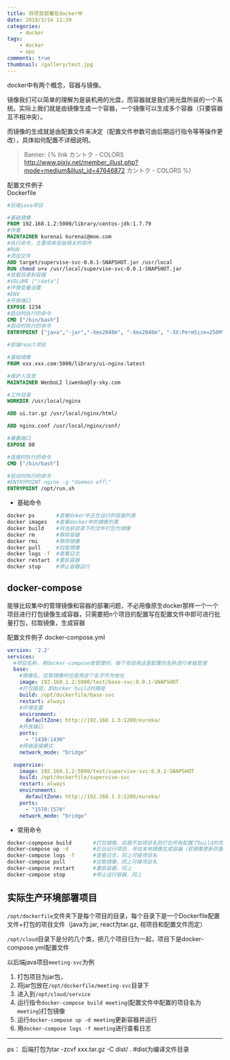 ```yaml
---
title: 将项目部署在docker中
date: 2019/3/14 11:39
categories: 
    - docker
tags: 
    - docker
    - ops
comments: true
thumbnail: /gallery/test.jpg
---
```

docker中有两个概念，容器与镜像。 

镜像我们可以简单的理解为是装机用的光盘，而容器就是我们用光盘所装的一个系统。实际上我们就是由镜像生成一个容器，一个镜像可以生成多个容器（只要容器互不相冲突）。

而镜像的生成就是由配置文件来决定（配置文件参数可由后期运行指令等等操作更改），具体如何配置不详细说明。
<!--more-->
> Banner: {% link カントク - COLORS http://www.pixiv.net/member_illust.php?mode=medium&illust_id=47646872 カントク - COLORS %}

配置文件例子  
Dockerfile
``` dockerfile
#后端java项目

#基础镜像
FROM 192.168.1.2:5000/library/centos-jdk:1.7.79
#作者
MAINTAINER kurenai kurenai@moe.com
#执行命令，主要用来安装相关的软件
#RUN 
#添加文件
ADD target/supervise-svc-0.0.1-SNAPSHOT.jar /usr/local
RUN chmod u+x /usr/local/supervise-svc-0.0.1-SNAPSHOT.jar
#挂载目录到容器
#VOLUME ["/data"]
#环境变量设置
#ENV 
#开放端口
EXPOSE 1234
#启动时执行的命令
CMD ["/bin/bash"]
#启动时执行的命令
ENTRYPOINT ["java","-jar","-Xms2048m", "-Xmx2048m", "-XX:PermSize=256M", "-XX:MaxPermSize=256M","/usr/local/supervise-svc-0.0.1-SNAPSHOT.jar"]
```

``` dockerfile
#前端react项目

#基础镜像
FROM xxx.xxx.com:5000/library/ui-nginx:latest

#维护人信息
MAINTAINER WenboLI liwenbo@ly-sky.com

#工作目录
WORKDIR /usr/local/nginx

ADD ui.tar.gz /usr/local/nginx/html/

ADD nginx.conf /usr/local/nginx/conf/

#暴露端口
EXPOSE 80

#连接时执行的命令
CMD ["/bin/bash"]

#启动时执行的命令
#ENTRYPOINT nginx -g "daemon off;"
ENTRYPOINT /opt/run.sh
```
- 基础命令

``` bash
docker ps       #查看doker中正在运行的容器列表
docker images   #查看docker中的镜像列表
docker build    #将当前目录下的文件打包为镜像
docker rm       #移除容器
docker rmi      #移除镜像
docker pull     #拉取镜像
docker logs -f  #查看日志
docker restart  #重启容器
docker stop     #停止容器运行
```

## docker-compose
能够比较集中的管理镜像和容器的部署问题，不必用像原生docker那样一个一个项目进行打包镜像生成容器，只需要把n个项目的配置写在配置文件中即可进行批量打包，拉取镜像，生成容器

配置文件例子
docker-compose.yml

``` yaml
version: '2.2'
services:
  #项目名称，用docker-compose做管理时，每个项目用这里配置的名称进行单独管理
  base:
    #镜像名，拉取镜像时也是用这个名字作为地址
    image: 192.168.1.2:5000/test/base-svc:0.0.1-SNAPSHOT 
    #打包路径，即docker build的路径
    build: /opt/dockerfile/base-svc
    restart: always
    #环境变量
    environment:
      defaultZone: http://192.168.1.3:1200/eureka/
    #开放端口
    ports: 
      - "1430:1430"
    #网络连接模式
    network_mode: "bridge"

  supervise:
    image: 192.168.1.2:5000/test/supervise-svc:0.0.1-SNAPSHOT
    build: /opt/dockerfile/supervise-svc
    restart: always
    environment:
      defaultZone: http://192.168.1.3:1200/eureka/
    ports: 
      - "1570:1570"
    network_mode: "bridge"
```
- 常用命令

``` bash
docker-copmpose build       #打包镜像，后面不加项目名则打包所有配置了build的项目，可接多个项目名，用空格隔开
docker-compose up -d        #后台运行项目，寻找本地镜像生成容器（若镜像更新则重启用新镜像生成容器），或者docker-compose.yml文件改变了也会进行更新容器，同样不接项目名为所有项目，也可以接多个项目名
docker-compose logs -f      #查看日志，同上可接项目名
docker-compose pull         #拉取镜像，同上可接项目名
docker-compose restart      #重启容器，同上
docker-compose stop         #停止运行容器，同上
```

## 实际生产环境部署项目

`/opt/dockerfile`文件夹下是每个项目的目录，每个目录下是一个Dockerfile配置文件+打包的项目文件（java为.jar, react为tar.gz, 视项目和配置文件而定）

`/opt/cloud`目录下是分的几个类，把几个项目归为一起，项目下是docker-compose.yml配置文件

以后端java项目`meeting-svc`为例 
1. 打包项目为jar包，
2. 将jar包放在`/opt/dockerfile/meeting-svc`目录下
3. 进入到`/opt/cloud/service`
4. 运行指令`docker-compose build meeting`(配置文件中配置的项目名为`meeting`)打包镜像
5. 运行`docker-compose up -d meeting`更新容器并运行
6. 用`docker-compose logs -f meeting`进行查看日志
---
ps： 后端打包为tar -zcvf xxx.tar.gz -C dist/ .      #dist为编译文件目录